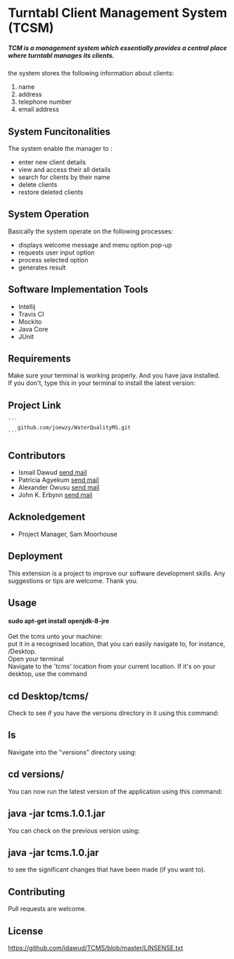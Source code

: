 # Turntabl Client Management System (TCSM)
##### TCM is a management system which essentially provides a central place where turntabl manages its clients.
the system stores the following information about clients:
1. name 
2. address
3. telephone number 
4. email address


## System Funcitonalities
The system enable the manager to :
- enter new client details
- view and access their all details 
- search for clients by their name
- delete clients 
- restore deleted clients

## System Operation
Basically the system operate on the following processes:
- displays welcome message and menu option pop-up
- requests user input option
- process selected option
- generates result

## Software Implementation Tools
- Intellij 
- Travis CI
- Mockito
- Java Core
- JUnit

## Requirements
Make sure your terminal is working properly.
And you have java installed. <br> 
If you don't, type this in your terminal to install the latest version: 

## Project Link

    ```
       github.com/joewzy/WaterQualityMS.git
    ```

## Contributors
- Ismail Dawud [send mail](dawud.ismail@turntabl.io) 
- Patricia Agyekum [send mail](patricia.agyekum@turntabl.io) 
- Alexander Owusu [send mail](alex.owusu@turntabl.io) 
- John K. Erbynn [send mail](john.erbynn@turntabl.io) 


## Acknoledgement
   - Project Manager, Sam Moorhouse
   
## Deployment 
This extension is a project to improve our software development skills. Any suggestions or tips are welcome.
Thank you.





## Usage
#### sudo apt-get install openjdk-8-jre <br>

Get the tcms unto your machine: <br>
put it in a recognised location, that you can easily navigate to, for instance, /Desktop.<br> 
Open your terminal<br>
Navigate to the 'tcms' location from your current location. If it's on your desktop, use the command



## cd Desktop/tcms/ <br>
Check to see if you have the versions directory in it using this command:
## ls
Navigate into the "versions" directory using:
## cd versions/
You can now run the latest version of the application using this command:
## java -jar tcms.1.0.1.jar 

You can check on the previous version using:
## java -jar tcms.1.0.jar
to see the significant changes that have been made (if you want to).

## Contributing
Pull requests are welcome.

## License
https://github.com/idawud/TCMS/blob/master/LINSENSE.txt
